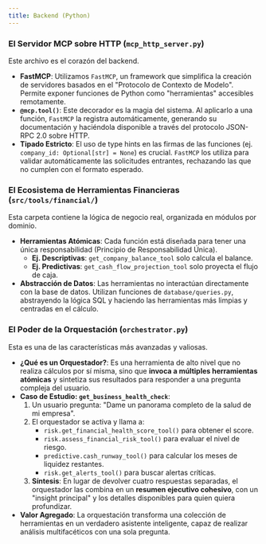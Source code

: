 ```yaml
---
title: Backend (Python)
---
```


### El Servidor MCP sobre HTTP (`mcp_http_server.py`)
Este archivo es el corazón del backend.
- **FastMCP**: Utilizamos `FastMCP`, un framework que simplifica la creación de servidores basados en el "Protocolo de Contexto de Modelo". Permite exponer funciones de Python como "herramientas" accesibles remotamente.
- **`@mcp.tool()`**: Este decorador es la magia del sistema. Al aplicarlo a una función, `FastMCP` la registra automáticamente, generando su documentación y haciéndola disponible a través del protocolo JSON-RPC 2.0 sobre HTTP.
- **Tipado Estricto**: El uso de type hints en las firmas de las funciones (ej. `company_id: Optional[str] = None`) es crucial. `FastMCP` los utiliza para validar automáticamente las solicitudes entrantes, rechazando las que no cumplen con el formato esperado.

### El Ecosistema de Herramientas Financieras (`src/tools/financial/`)
Esta carpeta contiene la lógica de negocio real, organizada en módulos por dominio.
- **Herramientas Atómicas**: Cada función está diseñada para tener una única responsabilidad (Principio de Responsabilidad Única).
  - **Ej. Descriptivas**: `get_company_balance_tool` solo calcula el balance.
  - **Ej. Predictivas**: `get_cash_flow_projection_tool` solo proyecta el flujo de caja.
- **Abstracción de Datos**: Las herramientas no interactúan directamente con la base de datos. Utilizan funciones de `database/queries.py`, abstrayendo la lógica SQL y haciendo las herramientas más limpias y centradas en el cálculo.

### El Poder de la Orquestación (`orchestrator.py`)
Esta es una de las características más avanzadas y valiosas.
- **¿Qué es un Orquestador?**: Es una herramienta de alto nivel que no realiza cálculos por sí misma, sino que **invoca a múltiples herramientas atómicas** y sintetiza sus resultados para responder a una pregunta compleja del usuario.
- **Caso de Estudio: `get_business_health_check`**:
  1. Un usuario pregunta: "Dame un panorama completo de la salud de mi empresa".
  2. El orquestador se activa y llama a:
     - `risk.get_financial_health_score_tool()` para obtener el score.
     - `risk.assess_financial_risk_tool()` para evaluar el nivel de riesgo.
     - `predictive.cash_runway_tool()` para calcular los meses de liquidez restantes.
     - `risk.get_alerts_tool()` para buscar alertas críticas.
  3. **Síntesis**: En lugar de devolver cuatro respuestas separadas, el orquestador las combina en un **resumen ejecutivo cohesivo**, con un "insight principal" y los detalles disponibles para quien quiera profundizar.
- **Valor Agregado**: La orquestación transforma una colección de herramientas en un verdadero asistente inteligente, capaz de realizar análisis multifacéticos con una sola pregunta.